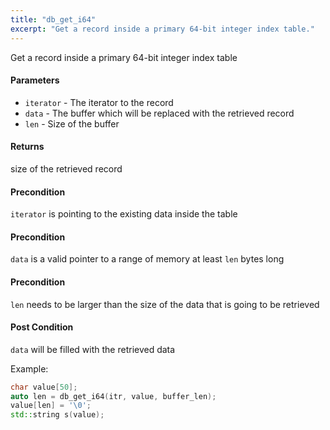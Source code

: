 ```yaml
---
title: "db_get_i64"
excerpt: "Get a record inside a primary 64-bit integer index table."
---
```

Get a record inside a primary 64-bit integer index table

#### Parameters
* `iterator` - The iterator to the record 
* `data` - The buffer which will be replaced with the retrieved record 
* `len` - Size of the buffer 

#### Returns
size of the retrieved record 

#### Precondition
`iterator` is pointing to the existing data inside the table 

#### Precondition
`data` is a valid pointer to a range of memory at least `len` bytes long 

#### Precondition
`len` needs to be larger than the size of the data that is going to be retrieved 

#### Post Condition
`data` will be filled with the retrieved data

Example:

```cpp
char value[50];
auto len = db_get_i64(itr, value, buffer_len);
value[len] = '\0';
std::string s(value);
```